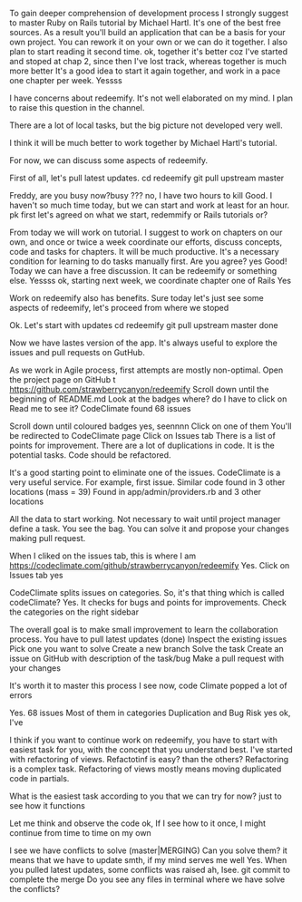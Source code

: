 To gain deeper comprehension of development process I strongly suggest to
master Ruby on Rails tutorial by Michael Hartl.
It's one of the best free sources.
As a result you'll build an application that can be a basis for your own
project. You can rework it on your own or we can do it together.
I also plan to start reading it second time.   ok, together it's better
coz I've started and stoped at chap 2, since then I've lost track, whereas together is 
much more better
It's a good idea to start it again together, and work in a pace one chapter per week. Yessss

I have concerns about redeemify.
It's not well elaborated on my mind.
I plan to raise this question in the channel.

There are a lot of local tasks, but the big picture not developed very well.

I think it will be much better to work together by Michael Hartl's tutorial.

For now, we can discuss some aspects of redeemify.

First of all, let's pull latest updates.
cd redeemify
git pull upstream master

Freddy, are you busy now?busy ??? no, I have two hours to kill
Good. I haven't so much time today, but we can start and work at least for an hour.  pk
first let's agreed on what we start, redemmify or Rails tutorials or?

From today we will work on tutorial.
I suggest to work on chapters on our own, and once or twice a week coordinate our
efforts, discuss concepts, code and tasks for chapters.
It will be much productive.
It's a necessary condition for learning to do tasks manually first.
Are you agree? yes
Good! Today we can have a free discussion.
It can be redeemify or something else. Yessss
ok, starting next week, we coordinate chapter one of Rails
Yes

Work on redeemify also has benefits.   Sure
today let's just see some aspects of redeemify, let's proceed from where we stoped

Ok. Let's start with updates
cd redeemify
git pull upstream master  done

Now we have lastes version of the app.
It's always useful to explore the issues and pull requests on GutHub.

As we work in Agile process, first attempts are mostly non-optimal.
Open the project page on GitHub t
https://github.com/strawberrycanyon/redeemify
Scroll down until the beginning of README.md
Look at the badges where? do I have to click on Read me to see it?
CodeClimate found 68 issues

Scroll down until coloured badges   yes, seennnn
Click on one of them
You'll be redirected to CodeClimate page
Click on Issues tab
There is a list of points for improvement.
There are a lot of duplications in code.
It is the potential tasks.
Code should be refactored.

It's a good starting point to eliminate one of the issues.
CodeClimate is a very useful service.
For example, first issue.
Similar code found in 3 other locations (mass = 39)
Found in app/admin/providers.rb and 3 other locations

All the data to start working.
Not necessary to wait until project manager define a task.
You see the bag. You can solve it and propose your changes making
pull request.

When I cliked on the issues tab, this is where I am
https://codeclimate.com/github/strawberrycanyon/redeemify
Yes. Click on Issues tab yes

CodeClimate splits issues on categories. So, it's that thing which is called codeClimate?
Yes. It checks for bugs and points for improvements.
Check the categories on the right sidebar

The overall goal is to make small improvement to learn the collaboration process.
You have to pull latest updates (done)
Inspect the existing issues
Pick one you want to solve
Create a new branch
Solve the task
Create an issue on GitHub with description of the task/bug
Make a pull request with your changes  

It's worth it to master this process  I see
now, code Climate popped a lot of errors 

Yes. 68 issues
Most of them in categories Duplication and Bug Risk yes
ok, I've 

I think if you want to continue work on redeemify, you have to start
with easiest task for you, with the concept that you understand best.
I've started with refactoring of views.  Refactotinf is easy? than the others?
Refactoring is a complex task.
Refactoring of views mostly means moving duplicated code in partials.

What is the easiest task according to you that we can try for now? just to see how it functions

Let me think and observe the code   ok, If I see how to it once, I might continue from time to time on my own

I see we have conflicts to solve
(master|MERGING)
Can you solve them? it means that we have to update smth, if my mind serves me well
Yes. When you pulled latest updates, some conflicts was raised
ah, Isee. git commit to complete the merge
Do you see any files in terminal where we have solve the conflicts?





